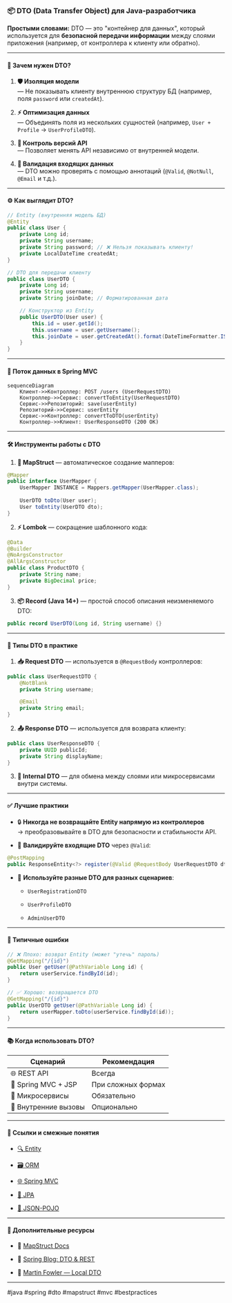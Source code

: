 ### 📦 **DTO (Data Transfer Object) для Java-разработчика**

**Простыми словами:** DTO — это "контейнер для данных", который используется для **безопасной передачи информации** между слоями приложения (например, от контроллера к клиенту или обратно).

---

#### 🧠 **Зачем нужен DTO?**

1. **🛡 Изоляция модели**  
    — Не показывать клиенту внутреннюю структуру БД (например, поля `password` или `createdAt`).
    
2. **⚡ Оптимизация данных**  
    — Объединять поля из нескольких сущностей (например, `User + Profile` → `UserProfileDTO`).
    
3. **🔧 Контроль версий API**  
    — Позволяет менять API независимо от внутренней модели.
    
4. **🧹 Валидация входящих данных**  
    — DTO можно проверять с помощью аннотаций (`@Valid`, `@NotNull`, `@Email` и т.д.).
    

---

#### ⚙️ **Как выглядит DTO?**

```java
// Entity (внутренняя модель БД)
@Entity
public class User {
    private Long id;
    private String username;
    private String password; // ❌ Нельзя показывать клиенту!
    private LocalDateTime createdAt;
}

// DTO для передачи клиенту
public class UserDTO {
    private Long id;
    private String username;
    private String joinDate; // Форматированная дата

    // Конструктор из Entity
    public UserDTO(User user) {
        this.id = user.getId();
        this.username = user.getUsername();
        this.joinDate = user.getCreatedAt().format(DateTimeFormatter.ISO_DATE);
    }
}
```

---

#### 🔄 **Поток данных в Spring MVC**

```mermaid
sequenceDiagram
    Клиент->>Контроллер: POST /users (UserRequestDTO)
    Контроллер->>Сервис: convertToEntity(UserRequestDTO)
    Сервис->>Репозиторий: save(userEntity)
    Репозиторий->>Сервис: userEntity
    Сервис->>Контроллер: convertToDTO(userEntity)
    Контроллер->>Клиент: UserResponseDTO (200 OK)
```

---

#### 🛠 **Инструменты работы с DTO**

1. **🧰 MapStruct** — автоматическое создание мапперов:
    

```java
@Mapper
public interface UserMapper {
    UserMapper INSTANCE = Mappers.getMapper(UserMapper.class);
    
    UserDTO toDto(User user);
    User toEntity(UserDTO dto);
}
```

2. **⚡ Lombok** — сокращение шаблонного кода:
    

```java
@Data
@Builder
@NoArgsConstructor
@AllArgsConstructor
public class ProductDTO {
    private String name;
    private BigDecimal price;
}
```

3. **📦 Record (Java 14+)** — простой способ описания неизменяемого DTO:
    

```java
public record UserDTO(Long id, String username) {}
```

---

#### 💬 **Типы DTO в практике**

1. **📥 Request DTO** — используется в `@RequestBody` контроллеров:
    

```java
public class UserRequestDTO {
    @NotBlank
    private String username;

    @Email
    private String email;
}
```

2. **📤 Response DTO** — используется для возврата клиенту:
    

```java
public class UserResponseDTO {
    private UUID publicId;
    private String displayName;
}
```

3. **🔄 Internal DTO** — для обмена между слоями или микросервисами внутри системы.
    

---

#### ✅ **Лучшие практики**

- 🔒 **Никогда не возвращайте Entity напрямую из контроллеров**  
    → преобразовывайте в DTO для безопасности и стабильности API.
    
- 🧪 **Валидируйте входящие DTO** через `@Valid`:
    

```java
@PostMapping
public ResponseEntity<?> register(@Valid @RequestBody UserRequestDTO dto) { ... }
```

- 🧩 **Используйте разные DTO для разных сценариев**:
    
    - `UserRegistrationDTO`
        
    - `UserProfileDTO`
        
    - `AdminUserDTO`
        

---

#### 🚫 **Типичные ошибки**

```java
// ❌ Плохо: возврат Entity (может "утечь" пароль)
@GetMapping("/{id}")
public User getUser(@PathVariable Long id) {
    return userService.findById(id);
}

// ✅ Хорошо: возвращается DTO
@GetMapping("/{id}")
public UserDTO getUser(@PathVariable Long id) {
    return userMapper.toDto(userService.findById(id));
}
```

---

#### 📚 **Когда использовать DTO?**

|Сценарий|Рекомендация|
|---|---|
|🌐 REST API|Всегда|
|🧾 Spring MVC + JSP|При сложных формах|
|🔗 Микросервисы|Обязательно|
|🧭 Внутренние вызовы|Опционально|

---

#### 🔗 **Ссылки и смежные понятия**

- [🔍 Entity](obsidian://open?vault=your-vault&file=JPA)
    
- [🗃️ ORM](obsidian://open?vault=your-vault&file=ORM)
    
- [🌐 Spring MVC](obsidian://open?vault=your-vault&file=Spring%20MVC)
    
- [🧭 JPA](obsidian://open?vault=your-vault&file=JPA)
    
- [🧱 JSON-POJO](obsidian://open?vault=your-vault&file=JSON-POJO)
    

---

#### 📎 **Дополнительные ресурсы**

- 📘 [MapStruct Docs](https://mapstruct.org/documentation/stable/reference/html/)
    
- 🧰 [Spring Blog: DTO & REST](https://spring.io/blog/2018/09/27/what-s-new-in-spring-data-lovelace)
    
- 🧠 [Martin Fowler — Local DTO](https://martinfowler.com/bliki/LocalDTO.html)
    

---

#java #spring #dto #mapstruct #mvc #bestpractices